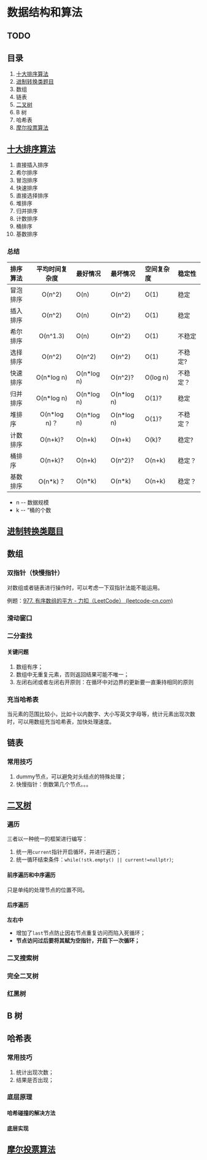 # 数据结构和算法

## TODO

## 目录

1. [十大排序算法](https://github.com/CNJasonChio/Interview-oriented-Notes/blob/master/1.%20Algorithm/1.%20%E5%8D%81%E5%A4%A7%E6%8E%92%E5%BA%8F%E7%AE%97%E6%B3%95.md)
2. [进制转换类题目](https://github.com/CNJasonChio/Interview-oriented-Notes/blob/master/1.%20Algorithm/2.%20%E8%BF%9B%E5%88%B6%E8%BD%AC%E6%8D%A2.md)
3. 数组
4. 链表
5. [二叉树](https://github.com/CNJasonChio/Interview-oriented-Notes/blob/master/1.%20Algorithm/5.%20%E4%BA%8C%E5%8F%89%E6%A0%91.md)
6. B 树
7. 哈希表
8. [摩尔投票算法](https://github.com/CNJasonChio/Interview-oriented-Notes/blob/master/1.%20Algorithm/8.%20%E6%91%A9%E5%B0%94%E6%8A%95%E7%A5%A8%E7%AE%97%E6%B3%95.md)

## [十大排序算法](https://github.com/CNJasonChio/Interview-oriented-Notes/blob/master/1.%20Algorithm/1.%20%E5%8D%81%E5%A4%A7%E6%8E%92%E5%BA%8F%E7%AE%97%E6%B3%95.md)

1. 直接插入排序
2. 希尔排序
3. 冒泡排序
4. 快速排序
5. 直接选择排序
6. 堆排序
7. 归并排序
8. 计数排序
9. 桶排序
10. 基数排序

### 总结

| 排序算法 | 平均时间复杂度 | 最好情况   | 最坏情况   | 空间复杂度 | 稳定性   |
| :------- | :------------: | :--------- | :--------- | :--------- | :------- |
| 冒泡排序 |     O(n^2)     | O(n)       | O(n^2)     | O(1)       | 稳定     |
| 插入排序 |     O(n^2)     | O(n)       | O(n^2)     | O(1)       | 稳定     |
| 希尔排序 |    O(n^1.3)    | O(n)       | O(n^2)     | O(1)       | 不稳定   |
| 选择排序 |     O(n^2)     | O(n^2)     | O(n^2)     | O(1)       | 不稳定?  |
| 快速排序 |   O(n*log n)   | O(n*log n) | O(n^2)?    | O(log n)   | 不稳定？ |
| 归并排序 |   O(n*log n)   | O(n*log n) | O(n*log n) | O(1)?      | 稳定     |
| 堆排序   |  O(n*log n)？  | O(n*log n) | O(n*log n) | O(1)?      | 不稳定？ |
| 计数排序 |    O(n+k)?     | O(n+k)     | O(n+k)     | O(k)?      | 稳定?    |
| 桶排序   |    O(n+k)?     | O(n+k)     | O(n^2)?    | O(n+k)     | 稳定？   |
| 基数排序 |    O(n*k)？    | O(n*k)     | O(n*k)     | O(n+k)     | 稳定？   |

- n -- 数据规模
- k -- “桶的个数

## [进制转换类题目](https://github.com/CNJasonChio/Interview-oriented-Notes/blob/master/1.%20Algorithm/2.%20%E8%BF%9B%E5%88%B6%E8%BD%AC%E6%8D%A2.md)

## 数组	

### 双指针（快慢指针）

对数组或者链表进行操作时，可以考虑一下双指针法能不能运用。

例题：[977. 有序数组的平方 - 力扣（LeetCode） (leetcode-cn.com)](https://leetcode-cn.com/problems/squares-of-a-sorted-array/)

### 滑动窗口



### 二分查找	

#### 关键问题

1. 数组有序；
2. 数组中无重复元素，否则返回结果可能不唯一；
3. 左闭右闭或者左闭右开原则：在循环中对边界的更新要一直秉持相同的原则

### 充当哈希表

当元素的范围比较小，比如十以内数字、大小写英文字母等，统计元素出现次数时，可以用数组充当哈希表，加快处理速度。

## 链表

### 常用技巧

1. dummy节点，可以避免对头结点的特殊处理；
2. 快慢指针：倒数第几个节点。。。

## [二叉树](https://github.com/CNJasonChio/Interview-oriented-Notes/blob/master/1.%20Algorithm/5.%20%E4%BA%8C%E5%8F%89%E6%A0%91.md)

### 遍历

三者以一种统一的框架进行编写：

1. 统一用`current`指针开启循环，并进行遍历；
2. 统一循环结束条件：`while(!stk.empty() || current!=nullptr)`;

#### 前序遍历和中序遍历

只是单纯的处理节点的位置不同。

#### 后序遍历

**左右中**

- 增加了`last`节点防止因右节点重复访问而陷入死循环；
- **节点访问过后要将其赋为空指针，开启下一次循环；**

### 二叉搜索树



### 完全二叉树



### 红黑树

## B 树

## 哈希表

### 常用技巧

1. 统计出现次数；
2. 结果是否出现；

### 底层原理

#### 哈希碰撞的解决方法

#### 底层实现

##  [摩尔投票算法](https://github.com/CNJasonChio/Interview-oriented-Notes/blob/master/1.%20Algorithm/8.%20%E6%91%A9%E5%B0%94%E6%8A%95%E7%A5%A8%E7%AE%97%E6%B3%95.md)

